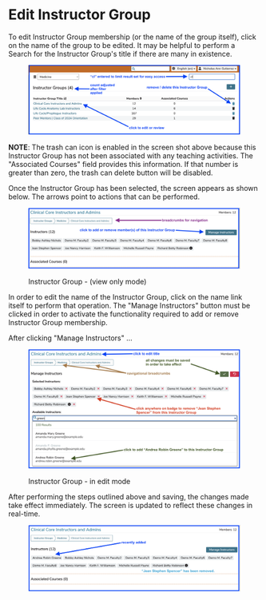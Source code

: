 # Edit Instructor Group

To edit Instructor Group membership (or the name of the group itself), click on the name of the group to be edited. It may be helpful to perform a Search for the Instructor Group's title if there are many in existence.

<figure><img src="../.gitbook/assets/ed_inst_grp_1.png" alt=""><figcaption></figcaption></figure>

**NOTE**: The trash can icon is enabled in the screen shot above because this Instructor Group has not been associated with any teaching activities. The "Associated Courses" field provides this information. If that number is greater than zero, the trash can delete button will be disabled.

Once the Instructor Group has been selected, the screen appears as shown below. The arrows point to actions that can be performed.

<figure><img src="../.gitbook/assets/ed_inst_grp_2.png" alt=""><figcaption><p>Instructor Group - (view only mode)</p></figcaption></figure>

In order to edit the name of the Instructor Group, click on the name link itself to perform that operation. The "Manage Instructors" button must be clicked in order to activate the functionality required to add or remove Instructor Group membership.

After clicking "Manage Instructors" ...

<figure><img src="../.gitbook/assets/ed_inst_grp_3.png" alt=""><figcaption><p>Instructor Group - in edit mode</p></figcaption></figure>

After performing the steps outlined above and saving, the changes made take effect immediately. The screen is updated to reflect these changes in real-time.

<figure><img src="../.gitbook/assets/ed_inst_grp_4.png" alt=""><figcaption></figcaption></figure>
